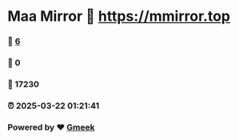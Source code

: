 # Maa Mirror :link: https://mmirror.top 
### :page_facing_up: [6](https://mmirror.top/tag.html) 
### :speech_balloon: 0 
### :hibiscus: 17230 
### :alarm_clock: 2025-03-22 01:21:41 
### Powered by :heart: [Gmeek](https://github.com/Meekdai/Gmeek)
